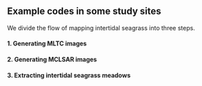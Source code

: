 ## Example codes in some study sites

We divide the flow of mapping intertidal seagrass into three steps.

#### 1. Generating MLTC images

#### 2. Generating MCLSAR images

#### 3. Extracting intertidal seagrass meadows

